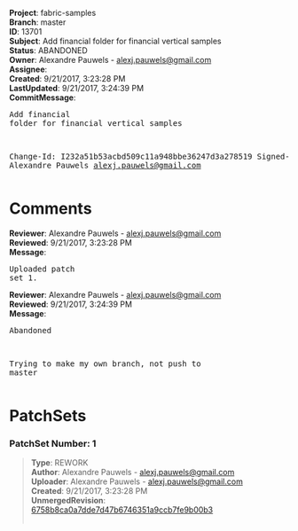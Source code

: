 <strong>Project</strong>: fabric-samples<br><strong>Branch</strong>: master<br><strong>ID</strong>: 13701<br><strong>Subject</strong>: Add financial folder for financial vertical samples<br><strong>Status</strong>: ABANDONED<br><strong>Owner</strong>: Alexandre Pauwels - alexj.pauwels@gmail.com<br><strong>Assignee</strong>:<br><strong>Created</strong>: 9/21/2017, 3:23:28 PM<br><strong>LastUpdated</strong>: 9/21/2017, 3:24:39 PM<br><strong>CommitMessage</strong>:<br><pre>Add financial folder for financial vertical samples

Change-Id: I232a51b53acbd509c11a948bbe36247d3a278519
Signed-off-by: Alexandre Pauwels <alexj.pauwels@gmail.com>
</pre><h1>Comments</h1><strong>Reviewer</strong>: Alexandre Pauwels - alexj.pauwels@gmail.com<br><strong>Reviewed</strong>: 9/21/2017, 3:23:28 PM<br><strong>Message</strong>: <pre>Uploaded patch set 1.</pre><strong>Reviewer</strong>: Alexandre Pauwels - alexj.pauwels@gmail.com<br><strong>Reviewed</strong>: 9/21/2017, 3:24:39 PM<br><strong>Message</strong>: <pre>Abandoned

Trying to make my own branch, not push to master</pre><h1>PatchSets</h1><h3>PatchSet Number: 1</h3><blockquote><strong>Type</strong>: REWORK<br><strong>Author</strong>: Alexandre Pauwels - alexj.pauwels@gmail.com<br><strong>Uploader</strong>: Alexandre Pauwels - alexj.pauwels@gmail.com<br><strong>Created</strong>: 9/21/2017, 3:23:28 PM<br><strong>UnmergedRevision</strong>: [6758b8ca0a7dde7d47b6746351a9ccb7fe9b00b3](https://github.com/hyperledger-gerrit-archive/fabric-samples/commit/6758b8ca0a7dde7d47b6746351a9ccb7fe9b00b3)<br><br></blockquote>